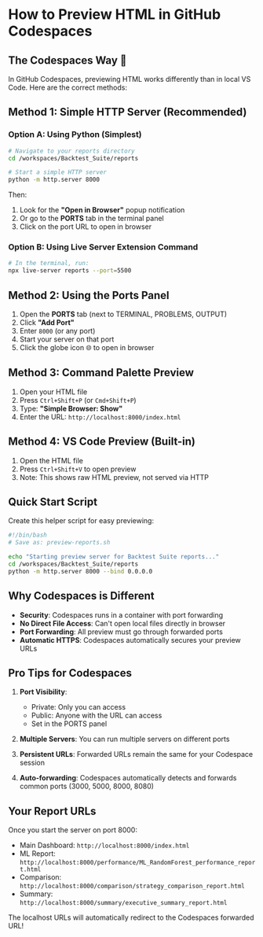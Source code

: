 # How to Preview HTML in GitHub Codespaces

## The Codespaces Way 🚀

In GitHub Codespaces, previewing HTML works differently than in local VS Code. Here are the correct methods:

## Method 1: Simple HTTP Server (Recommended)

### Option A: Using Python (Simplest)
```bash
# Navigate to your reports directory
cd /workspaces/Backtest_Suite/reports

# Start a simple HTTP server
python -m http.server 8000
```

Then:
1. Look for the **"Open in Browser"** popup notification
2. Or go to the **PORTS** tab in the terminal panel
3. Click on the port URL to open in browser

### Option B: Using Live Server Extension Command
```bash
# In the terminal, run:
npx live-server reports --port=5500
```

## Method 2: Using the Ports Panel

1. Open the **PORTS** tab (next to TERMINAL, PROBLEMS, OUTPUT)
2. Click **"Add Port"**
3. Enter `8000` (or any port)
4. Start your server on that port
5. Click the globe icon 🌐 to open in browser

## Method 3: Command Palette Preview

1. Open your HTML file
2. Press `Ctrl+Shift+P` (or `Cmd+Shift+P`)
3. Type: **"Simple Browser: Show"**
4. Enter the URL: `http://localhost:8000/index.html`

## Method 4: VS Code Preview (Built-in)

1. Open the HTML file
2. Press `Ctrl+Shift+V` to open preview
3. Note: This shows raw HTML preview, not served via HTTP

## Quick Start Script

Create this helper script for easy previewing:

```bash
#!/bin/bash
# Save as: preview-reports.sh

echo "Starting preview server for Backtest Suite reports..."
cd /workspaces/Backtest_Suite/reports
python -m http.server 8000 --bind 0.0.0.0
```

## Why Codespaces is Different

- **Security**: Codespaces runs in a container with port forwarding
- **No Direct File Access**: Can't open local files directly in browser
- **Port Forwarding**: All preview must go through forwarded ports
- **Automatic HTTPS**: Codespaces automatically secures your preview URLs

## Pro Tips for Codespaces

1. **Port Visibility**: 
   - Private: Only you can access
   - Public: Anyone with the URL can access
   - Set in the PORTS panel

2. **Multiple Servers**: You can run multiple servers on different ports

3. **Persistent URLs**: Forwarded URLs remain the same for your Codespace session

4. **Auto-forwarding**: Codespaces automatically detects and forwards common ports (3000, 5000, 8000, 8080)

## Your Report URLs

Once you start the server on port 8000:
- Main Dashboard: `http://localhost:8000/index.html`
- ML Report: `http://localhost:8000/performance/ML_RandomForest_performance_report.html`
- Comparison: `http://localhost:8000/comparison/strategy_comparison_report.html`
- Summary: `http://localhost:8000/summary/executive_summary_report.html`

The localhost URLs will automatically redirect to the Codespaces forwarded URL!